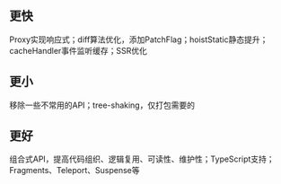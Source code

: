 ## 更快

Proxy实现响应式；diff算法优化，添加PatchFlag；hoistStatic静态提升；cacheHandler事件监听缓存；SSR优化

## 更小

移除一些不常用的API；tree-shaking，仅打包需要的

## 更好

组合式API，提高代码组织、逻辑复用、可读性、维护性；TypeScript支持；Fragments、Teleport、Suspense等 